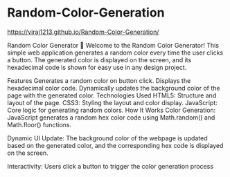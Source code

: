 # Random-Color-Generation
https://viraj1213.github.io/Random-Color-Generation/



Random Color Generator 🎨
Welcome to the Random Color Generator! This simple web application generates a random color every time the user clicks a button. The generated color is displayed on the screen, and its hexadecimal code is shown for easy use in any design project.

Features
Generates a random color on button click.
Displays the hexadecimal color code.
Dynamically updates the background color of the page with the generated color.
Technologies Used
HTML5: Structure and layout of the page.
CSS3: Styling the layout and color display.
JavaScript: Core logic for generating random colors.
How It Works
Color Generation:
JavaScript generates a random hex color code using Math.random() and Math.floor() functions.

Dynamic UI Update:
The background color of the webpage is updated based on the generated color, and the corresponding hex code is displayed on the screen.

Interactivity:
Users click a button to trigger the color generation process
